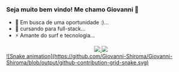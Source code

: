 ### Seja muito bem vindo! Me chamo Giovanni 👋

- 🔭 Em busca de uma oportunidade :)...
- 🌱 cursando para full-stack...
- ⚡ Amante do surf e tecnologia...

<div align="center">
  <a href="https://github.com/Giovanni-Shiroma">   
     <img height="180em" src="https://github-readme-stats.vercel.app/api?username=Giovanni-shiroma&show_icons=true&theme=white&include_all_commits-true$count_private=true"/>
  <img height="180em" src="https://github-readme-stats.vercel.app/api/top-langs/?username=Giovanni-Shiroma&layout=compact&langs_count=7&theme=white"/>
</div> 
![Snake animation](https://github.com/Giovanni-Shiroma/Giovanni-Shiroma/blob/output/github-contribution-grid-snake.svg)
